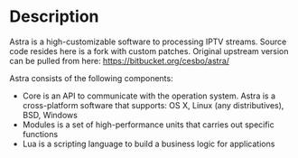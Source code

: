 # Description

Astra is a high-customizable software to processing IPTV streams.
Source code resides here is a fork with custom patches.
Original upstream version can be pulled from here:
https://bitbucket.org/cesbo/astra/

Astra consists of the following components:

*   Core is an API to communicate with the operation system. Astra is a
    cross-platform software that supports:
    OS X, Linux (any distributives), BSD, Windows
*   Modules is a set of high-performance units that
    carries out specific functions
*   Lua is a scripting language to build a business logic for applications
